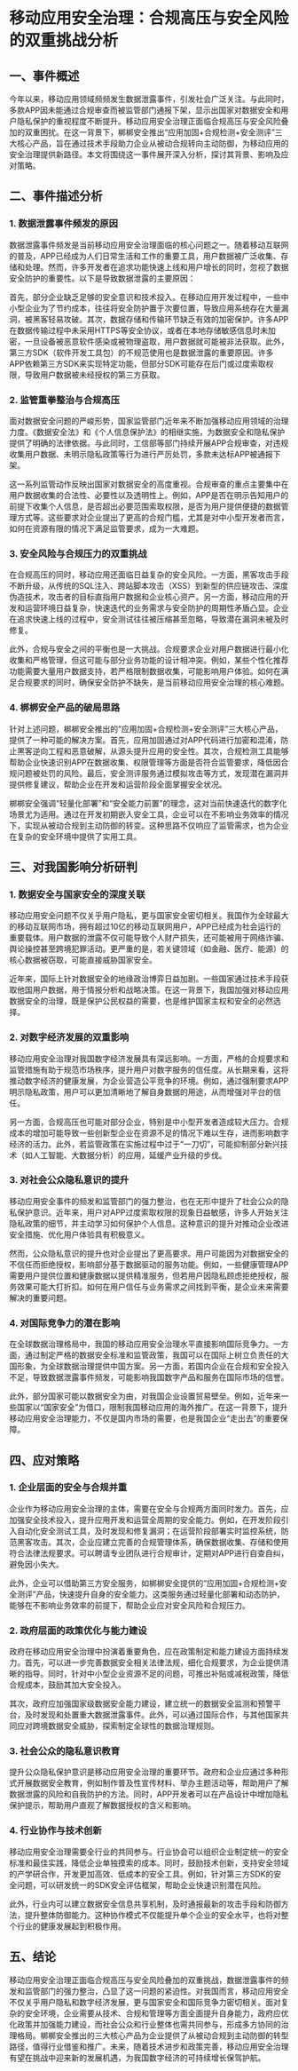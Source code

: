 # 移动应用安全治理：合规高压与安全风险的双重挑战分析

## 一、事件概述

今年以来，移动应用领域频频发生数据泄露事件，引发社会广泛关注。与此同时，多款APP因未能通过合规审查而被监管部门通报下架，显示出国家对数据安全和用户隐私保护的重视程度不断提升。移动应用安全治理正面临合规高压与安全风险叠加的双重困扰。在这一背景下，梆梆安全推出“应用加固+合规检测+安全测评”三大核心产品，旨在通过技术手段助力企业从被动合规转向主动防御，为移动应用的安全治理提供新路径。本文将围绕这一事件展开深入分析，探讨其背景、影响及应对策略。

## 二、事件描述分析

### 1. 数据泄露事件频发的原因

数据泄露事件频发是当前移动应用安全治理面临的核心问题之一。随着移动互联网的普及，APP已经成为人们日常生活和工作的重要工具，用户数据被广泛收集、存储和处理。然而，许多开发者在追求功能快速上线和用户增长的同时，忽视了数据安全防护的重要性。以下是导致数据泄露的主要原因：

首先，部分企业缺乏足够的安全意识和技术投入。在移动应用开发过程中，一些中小型企业为了节约成本，往往将安全防护置于次要位置，导致应用系统存在大量漏洞，被黑客轻易攻破。其次，数据存储和传输环节缺乏有效的加密保护。许多APP在数据传输过程中未采用HTTPS等安全协议，或者在本地存储敏感信息时未加密，一旦设备被恶意软件感染或被物理盗取，用户数据就可能被非法获取。此外，第三方SDK（软件开发工具包）的不规范使用也是数据泄露的重要原因。许多APP依赖第三方SDK来实现特定功能，但部分SDK可能存在后门或过度索取权限，导致用户数据被未经授权的第三方获取。

### 2. 监管重拳整治与合规高压

面对数据安全问题的严峻形势，国家监管部门近年来不断加强移动应用领域的治理力度。《数据安全法》和《个人信息保护法》的相继实施，为数据安全和隐私保护提供了明确的法律依据。与此同时，工信部等部门持续开展APP合规审查，对违规收集用户数据、未明示隐私政策等行为进行严厉处罚，多款未达标APP被通报下架。

这一系列监管动作反映出国家对数据安全的高度重视。合规审查的重点主要集中在用户数据收集的合法性、必要性以及透明性上。例如，APP是否在明示告知用户的前提下收集个人信息，是否超出必要范围索取权限，是否为用户提供便捷的数据管理方式等。这些要求对企业提出了更高的合规门槛，尤其是对中小型开发者而言，如何在资源有限的情况下满足监管要求，成为一大难题。

### 3. 安全风险与合规压力的双重挑战

在合规高压的同时，移动应用还面临日益复杂的安全风险。一方面，黑客攻击手段不断升级，从传统的SQL注入、跨站脚本攻击（XSS）到新型的供应链攻击、深度伪造技术，攻击者的目标直指用户数据和企业核心资产。另一方面，移动应用的开发和运营环境日益复杂，快速迭代的业务需求与安全防护的周期性矛盾凸显。企业在追求快速上线的过程中，安全测试往往被压缩甚至忽略，导致潜在漏洞未被及时修复。

此外，合规与安全之间的平衡也是一大挑战。合规要求企业对用户数据进行最小化收集和严格管理，但这可能与部分业务功能的设计相冲突。例如，某些个性化推荐功能需要大量用户数据支持，若严格限制数据收集，可能影响用户体验。如何在满足合规要求的同时，确保安全防护不缺失，是当前移动应用安全治理的核心难题。

### 4. 梆梆安全产品的破局思路

针对上述问题，梆梆安全推出的“应用加固+合规检测+安全测评”三大核心产品，提供了一种可能的解决方案。首先，应用加固通过对APP代码进行加密和混淆，防止黑客逆向工程和恶意破解，从源头提升应用的安全性。其次，合规检测工具能够帮助企业快速识别APP在数据收集、权限管理等方面是否符合监管要求，降低因合规问题被处罚的风险。最后，安全测评服务通过模拟攻击等方式，发现潜在漏洞并提供修复建议，帮助企业在开发和运营阶段全面掌握安全状况。

梆梆安全强调“轻量化部署”和“安全能力前置”的理念，这对当前快速迭代的数字化场景尤为适用。通过在开发初期嵌入安全工具，企业可以在不影响业务效率的情况下，实现从被动合规到主动防御的转变。这种思路不仅响应了监管需求，也为企业在复杂的安全环境中提供了实用工具。

## 三、对我国影响分析研判

### 1. 数据安全与国家安全的深度关联

移动应用安全问题不仅关乎用户隐私，更与国家安全密切相关。我国作为全球最大的移动互联网市场，拥有超过10亿的移动互联网用户，APP已经成为社会运行的重要载体。用户数据的泄露不仅可能导致个人财产损失，还可能被用于网络诈骗、舆论操控甚至跨境犯罪活动。更严重的是，若关键领域（如金融、医疗、能源）的核心数据被窃取，可能直接威胁国家安全。

近年来，国际上针对数据安全的地缘政治博弈日益加剧。一些国家通过技术手段获取他国用户数据，用于情报分析和战略决策。在这一背景下，我国加强对移动应用数据安全的治理，既是保护公民权益的需要，也是维护国家主权和安全的必然选择。

### 2. 对数字经济发展的双重影响

移动应用安全治理对我国数字经济发展具有深远影响。一方面，严格的合规要求和监管措施有助于规范市场秩序，提升用户对数字服务的信任度。从长期来看，这将推动数字经济的健康发展，为企业营造公平竞争的环境。例如，通过强制要求APP明示隐私政策，用户可以更加清晰地了解自身数据的用途，从而增强对平台的信任。

另一方面，合规高压也可能对部分企业，特别是中小型开发者造成较大压力。合规成本的增加可能导致一些创新型企业在资源不足的情况下难以生存，进而影响数字经济的活力。此外，若监管政策在实施过程中过于“一刀切”，可能抑制部分新兴技术（如人工智能、大数据分析）的应用，延缓产业升级的步伐。

### 3. 对社会公众隐私意识的提升

移动应用安全事件的频发和监管部门的强力整治，也在无形中提升了社会公众的隐私保护意识。近年来，用户对APP过度索取权限的现象日益敏感，许多人开始关注隐私政策的细节，并主动学习如何保护个人信息。这种意识的提升对推动企业改进安全措施、优化用户体验具有积极意义。

然而，公众隐私意识的提升也对企业提出了更高要求。用户可能因为对数据安全的不信任而拒绝授权，影响部分基于数据驱动的服务功能。例如，一些健康管理APP需要用户提供位置和健康数据以提供精准服务，但若用户因隐私顾虑拒绝授权，服务效果可能大打折扣。如何在用户信任与业务需求之间找到平衡，是企业未来需要解决的重要问题。

### 4. 对国际竞争力的潜在影响

在全球数据治理格局中，我国的移动应用安全治理水平直接影响国际竞争力。一方面，通过制定严格的数据安全标准和监管政策，我国可以在国际上树立负责任的大国形象，为全球数据治理提供中国方案。另一方面，若国内企业在合规和安全投入不足，导致数据泄露事件频发，可能影响我国数字产品和服务在国际市场的信誉。

此外，部分国家可能以数据安全为由，对我国企业设置贸易壁垒。例如，近年来一些国家以“国家安全”为借口，限制我国移动应用的海外推广。在这一背景下，提升移动应用安全治理能力，不仅是国内市场的需要，也是我国企业“走出去”的重要保障。

## 四、应对策略

### 1. 企业层面的安全与合规并重

企业作为移动应用安全治理的主体，需要在安全与合规两方面同时发力。首先，应加强安全技术投入，提升应用开发和运营全周期的安全能力。例如，在开发阶段引入自动化安全测试工具，及时发现和修复漏洞；在运营阶段部署实时监控系统，防范黑客攻击。其次，企业应建立完善的合规管理体系，确保数据收集、存储和使用符合法律法规要求。可以聘请专业团队进行合规审计，定期对APP进行自查自纠，避免因小失大。

此外，企业可以借助第三方安全服务，如梆梆安全提供的“应用加固+合规检测+安全测评”产品，快速提升自身的安全能力。这类服务通过轻量化部署和动态防护，能够在不影响业务效率的前提下，帮助企业应对安全风险和合规压力。

### 2. 政府层面的政策优化与能力建设

政府在移动应用安全治理中扮演着重要角色，应在政策制定和能力建设方面持续发力。首先，可以进一步完善数据安全相关法律法规，细化合规要求，为企业提供清晰的指导。同时，针对中小型企业资源不足的问题，可推出补贴或减税政策，降低合规成本，鼓励其加大安全投入。

其次，政府应加强国家级数据安全能力建设，建立统一的数据安全监测和预警平台，及时发现和处置重大数据泄露事件。此外，可以通过国际合作，与其他国家共同应对跨境数据安全威胁，探索制定全球性的数据治理规则。

### 3. 社会公众的隐私意识教育

提升公众隐私保护意识是移动应用安全治理的重要环节。政府和企业应通过多种形式开展数据安全教育，例如制作普及性宣传材料、举办主题活动等，帮助用户了解数据泄露的风险和自我防护的方法。同时，APP开发者可以在产品设计中增加隐私保护提示，帮助用户直观了解数据授权的含义和影响。

### 4. 行业协作与技术创新

移动应用安全治理需要全行业的共同参与。行业协会可以组织企业制定统一的安全标准和最佳实践，降低企业单独摸索的成本。同时，鼓励技术创新，支持安全领域的产学研合作，开发更加高效、低成本的安全工具。例如，针对第三方SDK的安全问题，可以研发统一的SDK安全评估框架，帮助企业快速识别潜在风险。

此外，行业内可以建立数据安全信息共享机制，及时通报最新的攻击手段和防御方法，提升整体防御能力。这种协作模式不仅能提升单个企业的安全水平，也将对整个行业的健康发展起到积极作用。

## 五、结论

移动应用安全治理正面临合规高压与安全风险叠加的双重挑战，数据泄露事件的频发和监管部门的强力整治，凸显了这一问题的紧迫性。对我国而言，移动应用安全不仅关乎用户隐私和数字经济发展，更与国家安全和国际竞争力密切相关。面对复杂的安全环境，企业需要从技术、合规和管理等方面全面提升自身能力，政府应优化政策并加强能力建设，而社会公众和行业整体也需共同参与，形成多方协同的治理格局。梆梆安全推出的三大核心产品为企业提供了从被动合规到主动防御的转型路径，值得行业借鉴和推广。未来，随着技术进步和政策完善，移动应用安全治理有望在挑战中迎来新的发展机遇，为我国数字经济的可持续增长保驾护航。